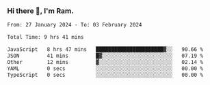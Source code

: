 ### Hi there 👋, I'm Ram.

<!--START_SECTION:waka-->

```txt
From: 27 January 2024 - To: 03 February 2024

Total Time: 9 hrs 41 mins

JavaScript   8 hrs 47 mins   ██████████████████████▓░░   90.66 %
JSON         41 mins         █▓░░░░░░░░░░░░░░░░░░░░░░░   07.19 %
Other        12 mins         ▓░░░░░░░░░░░░░░░░░░░░░░░░   02.14 %
YAML         0 secs          ░░░░░░░░░░░░░░░░░░░░░░░░░   00.00 %
TypeScript   0 secs          ░░░░░░░░░░░░░░░░░░░░░░░░░   00.00 %
```

<!--END_SECTION:waka-->

